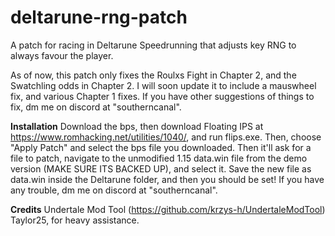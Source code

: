 # deltarune-rng-patch
A patch for racing in Deltarune Speedrunning that adjusts key RNG to always favour the player.

As of now, this patch only fixes the Roulxs Fight in Chapter 2, and the Swatchling odds in Chapter 2. I will soon update it to include a mauswheel fix, and various Chapter 1 fixes. If you have other suggestions of things to fix, dm me on discord at "southerncanal".

**Installation**
Download the bps, then download Floating IPS at https://www.romhacking.net/utilities/1040/, and run flips.exe. Then, choose "Apply Patch" and select the bps file you downloaded. Then it'll ask for a file to patch, navigate to the unmodified 1.15 data.win file from the demo version (MAKE SURE ITS BACKED UP), and select it. Save the new file as data.win inside the Deltarune folder, and then you should be set! If you have any trouble, dm me on discord at "southerncanal".

**Credits**
Undertale Mod Tool (https://github.com/krzys-h/UndertaleModTool)
Taylor25, for heavy assistance.
